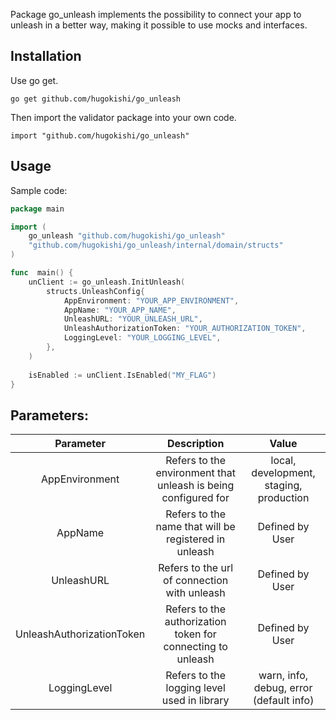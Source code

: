 Package go_unleash implements the possibility to connect your app to unleash in a better way, making it possible to use mocks and interfaces.

## Installation
Use go get.
```
go get github.com/hugokishi/go_unleash
```
Then import the validator package into your own code.
```
import "github.com/hugokishi/go_unleash"
```

## Usage
Sample code:
```go
package main

import (
	go_unleash "github.com/hugokishi/go_unleash"
	"github.com/hugokishi/go_unleash/internal/domain/structs"
)

func  main() {
	unClient := go_unleash.InitUnleash(
		structs.UnleashConfig{
			AppEnvironment: "YOUR_APP_ENVIRONMENT",
			AppName: "YOUR_APP_NAME",
			UnleashURL: "YOUR_UNLEASH_URL",
			UnleashAuthorizationToken: "YOUR_AUTHORIZATION_TOKEN",
			LoggingLevel: "YOUR_LOGGING_LEVEL",
		},
	)
	
	isEnabled := unClient.IsEnabled("MY_FLAG")
}
```

## Parameters:
| Parameter | Description | Value |
| :-------------: |:--------:| :-------------: |
| AppEnvironment | Refers to the environment that unleash is being configured for  | local, development, staging, production
| AppName | Refers to the name that will be registered in unleash | Defined by User |
| UnleashURL | Refers to the url of connection with unleash | Defined by User |
| UnleashAuthorizationToken | Refers to the authorization token for connecting to unleash | Defined by User |
| LoggingLevel | Refers to the logging level used in library | warn, info, debug, error (default info) |
 
